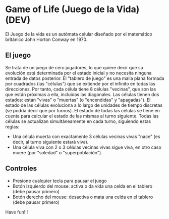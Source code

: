 # Game of Life (Juego de la Vida) (DEV)
El Juego de la vida es un autómata celular diseñado por el matemático británico John Horton Conway en 1970.

## El juego
Se trata de un juego de cero jugadores, lo que quiere decir que su evolución está determinada por el estado inicial y no necesita ninguna entrada de datos posterior. El "tablero de juego" es una malla plana formada por cuadrados (las "células") que se extiende por el infinito en todas las direcciones. Por tanto, cada célula tiene 8 células "vecinas", que son las que están próximas a ella, incluidas las diagonales. Las células tienen dos estados: están "vivas" o "muertas" (o "encendidas" y "apagadas"). El estado de las células evoluciona a lo largo de unidades de tiempo discretas (se podría decir que por turnos). El estado de todas las células se tiene en cuenta para calcular el estado de las mismas al turno siguiente. Todas las células se actualizan simultáneamente en cada turno, siguiendo estas reglas:

- Una célula muerta con exactamente 3 células vecinas vivas "nace" (es decir, al turno siguiente estará viva).
- Una célula viva con 2 o 3 células vecinas vivas sigue viva, en otro caso muere (por "soledad" o "superpoblación").

## Controles
- Presione cualquier tecla para pausar el juego
- Botón izquierdo del mouse: activa o da vida una celda en el tablero (debe pausar primero)
- Botón derecho del mouse: desactiva o mata una celda en el tablero (debe pausar primero)

Have fun!!!

